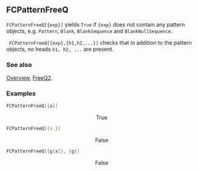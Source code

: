 ## FCPatternFreeQ

`FCPatternFreeQ[{exp}]` yields `True` if `{exp}` does not contain any pattern objects, e.g. `Pattern`, `Blank`, `BlankSequence` and `BlankNullSequence`.

` FCPatternFreeQ[{exp},{h1,h2,...}]` checks that in addition to the pattern objects, no heads `h1, h2, ...` are present.

### See also

[Overview](Extra/FeynCalc.md), [FreeQ2](FreeQ2.md).

### Examples

```mathematica
FCPatternFreeQ[{a}]
```

$$\text{True}$$

```mathematica
FCPatternFreeQ[{a_}]
```

$$\text{False}$$

```mathematica
FCPatternFreeQ[{g[x]}, {g}]
```

$$\text{False}$$
